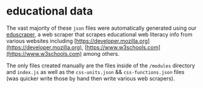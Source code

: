 # educational data

The vast majority of these `json` files were automatically generated using our [eduscraper](https://github.com/netizenorg/eduscraper), a web scraper that scrapes educational web literacy info from various websites including [https://developer.mozilla.org](https://developer.mozilla.org), [https://www.w3schools.com](https://www.w3schools.com) among others.

The only files created manually are the files inside of the `/modules` directory and `index.js` as well as the `css-units.json` && `css-functions.json` files (was quicker write those by hand then write various web scrapers).
